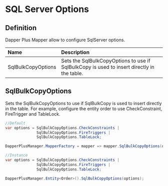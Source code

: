 # SQL Server Options

## Definition

Dapper Plus Mapper allow to configure SqlServer options.

| Name	   | Description |
| :--------| :-----------|
|SqlBulkCopyOptions	|Sets the SqlBulkCopyOptions to use if SqlBulkCopy is used to insert directly in the table.|

## SqlBulkCopyOptions

Sets the SqlBulkCopyOptions to use if SqlBulkCopy is used to insert directly in the table. For example, configure the entity order to use CheckConstraint, FireTrigger and TableLock.


```csharp
//Default
var options = SqlBulkCopyOptions.CheckConstraints |
              SqlBulkCopyOptions.FireTriggers |
              SqlBulkCopyOptions.TableLock;

DapperPlusManager.MapperFactory = mapper => mapper.SqlBulkCopyOptions(options);

//Instance
var options = SqlBulkCopyOptions.CheckConstraints |
              SqlBulkCopyOptions.FireTriggers |
              SqlBulkCopyOptions.TableLock;

DapperPlusManager.Entity<Order>().SqlBulkCopyOptions(options);
```